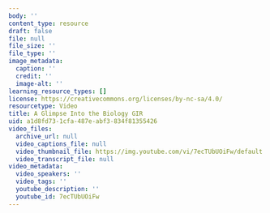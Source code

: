 ```yaml
---
body: ''
content_type: resource
draft: false
file: null
file_size: ''
file_type: ''
image_metadata:
  caption: ''
  credit: ''
  image-alt: ''
learning_resource_types: []
license: https://creativecommons.org/licenses/by-nc-sa/4.0/
resourcetype: Video
title: A Glimpse Into the Biology GIR
uid: a1d8fd73-1cfa-487e-abf3-834f81355426
video_files:
  archive_url: null
  video_captions_file: null
  video_thumbnail_file: https://img.youtube.com/vi/7ecTUbUOiFw/default.jpg
  video_transcript_file: null
video_metadata:
  video_speakers: ''
  video_tags: ''
  youtube_description: ''
  youtube_id: 7ecTUbUOiFw
---
```

